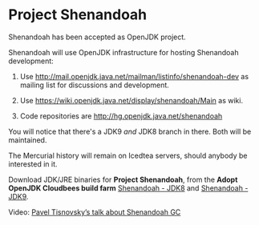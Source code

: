 # Project Shenandoah

Shenandoah has been accepted as OpenJDK project.

Shenandoah will use OpenJDK infrastructure for hosting
Shenandoah development:

1. Use http://mail.openjdk.java.net/mailman/listinfo/shenandoah-dev as
mailing list for discussions and development.

2. Use https://wiki.openjdk.java.net/display/shenandoah/Main as wiki.

3. Code repositories are http://hg.openjdk.java.net/shenandoah

You will notice that there's a JDK9 *and* JDK8 branch in there. Both
will be maintained.

The Mercurial history will remain on Icedtea servers, should anybody be interested in it.


Download JDK/JRE binaries for **Project Shenandoah**, from the **Adopt OpenJDK Cloudbees build farm** [Shenandoah - JDK8](https://adopt-openjdk.ci.cloudbees.com/view/OpenJDK/job/project-shenandoah-jdk8/) and 
[Shenandoah - JDK9](https://adopt-openjdk.ci.cloudbees.com/view/OpenJDK/job/project-shenandoah-jdk9/).

Video: [Pavel Tisnovsky’s talk about Shenandoah GC](http://t.co/Nx1frImQAD)